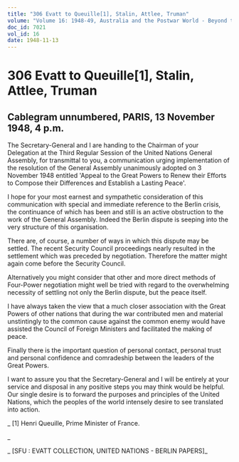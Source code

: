 ```yaml
---
title: "306 Evatt to Queuille[1], Stalin, Attlee, Truman"
volume: "Volume 16: 1948-49, Australia and the Postwar World - Beyond the Region"
doc_id: 7021
vol_id: 16
date: 1948-11-13
---
```


# 306 Evatt to Queuille[1], Stalin, Attlee, Truman

## Cablegram unnumbered, PARIS, 13 November 1948, 4 p.m.

The Secretary-General and I are handing to the Chairman of your Delegation at the Third Regular Session of the United Nations General Assembly, for transmittal to you, a communication urging implementation of the resolution of the General Assembly unanimously adopted on 3 November 1948 entitled 'Appeal to the Great Powers to Renew their Efforts to Compose their Differences and Establish a Lasting Peace'.

I hope for your most earnest and sympathetic consideration of this communication with special and immediate reference to the Berlin crisis, the continuance of which has been and still is an active obstruction to the work of the General Assembly. Indeed the Berlin dispute is seeping into the very structure of this organisation.

There are, of course, a number of ways in which this dispute may be settled. The recent Security Council proceedings nearly resulted in the settlement which was preceded by negotiation. Therefore the matter might again come before the Security Council.

Alternatively you might consider that other and more direct methods of Four-Power negotiation might well be tried with regard to the overwhelming necessity of settling not only the Berlin dispute, but the peace itself.

I have always taken the view that a much closer association with the Great Powers of other nations that during the war contributed men and material unstintingly to the common cause against the common enemy would have assisted the Council of Foreign Ministers and facilitated the making of peace.

Finally there is the important question of personal contact, personal trust and personal confidence and comradeship between the leaders of the Great Powers.

I want to assure you that the Secretary-General and I will be entirely at your service and disposal in any positive steps you may think would be helpful. Our single desire is to forward the purposes and principles of the United Nations, which the peoples of the world intensely desire to see translated into action.

_ [1] Henri Queuille, Prime Minister of France.

_

_ [SFU : EVATT COLLECTION, UNITED NATIONS - BERLIN PAPERS]_
